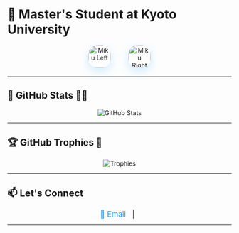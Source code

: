 # 🌱 Master's Student at Kyoto University

<div align="center" style="display: flex; justify-content: center; gap: 40px; margin-bottom: 20px;">
  <img src="https://github.com/MotingLiuu/MotingLiuu/blob/main/imgs/miku.gif1.gif" alt="Miku Left" width="50" style="border-radius: 20px; box-shadow: 0 8px 20px rgba(100, 200, 255, 0.3);">
  <img src="https://github.com/MotingLiuu/MotingLiuu/blob/main/imgs/miku.gif1.gif" alt="Miku Right" width="50" style="border-radius: 20px; box-shadow: 0 8px 20px rgba(100, 200, 255, 0.3);">
</div>

---

## 🌟 GitHub Stats 🎵✨

<p align="center">
  <img src="https://github-readme-stats.vercel.app/api?username=MotingLiuu&show_icons=true&count_private=true&theme=tokyonight" alt="GitHub Stats" />
</p>

---

## 🏆 GitHub Trophies 🎤

<p align="center">
  <img src="https://github-profile-trophy.vercel.app/?username=MotingLiuu&theme=tokyonight&no-frame=true&margin-w=15" alt="Trophies" />
</p>

---

## 📫 Let's Connect

<div align="center" style="font-size: 1.2em;">
  <a href="mailto:moting.liuu@gmail.com" style="text-decoration: none; color: #1da1f2;">
    📧 Email
  </a> &nbsp;&nbsp;|&nbsp;&nbsp;
</div>

---

<p align="center" style="font-size: 0.9em; color: #6c757d;">
  
</p>
